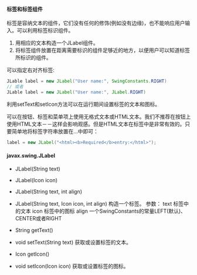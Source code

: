 #### 标签和标签组件
标签是容纳文本的组件，它们没有任何的修饰(例如没有边缘)，也不能响应用户输入。可以利用标签标识组件。
1. 用相应的文本构造一个JLabel组件。
2. 将标签组件放置在距离需要标识的组件足够近的地方，以便用户可以知道标签所标识的组件。

可以指定右对齐标签:
```java
JLable label = new JLabel("User name:", SwingConstants.RIGHT)
// 或者
JLable label = new JLabel("User name:", JLabel.RIGHT)
```
利用setText和setIcon方法可以在运行期间设置标签的文本和图标。

可以在按钮、标签和菜单项上使用无格式文本或HTML文本。我们不推荐在按钮上使用HTML文本－－这样会影响观感。但是HTML文本在标签中是非常有效的。只要简单地将标签字符串放置在<html>...</html>中即可：
```java
label = new JLabel("<html><b>Required</b>entry:</html>");
```

#### javax.swing.JLabel
* JLabel(String text)
* JLabel(Icon icon)
* JLabel(String text, int align)
* JLabel(String text, Icon icon, int align)
    构造一个标签。
    参数： text             标签中的文本
                  icon              标签中的图标
                  align             一个SwingConstants的常量LEFT(默认)、CENTER或者RIGHT

* String getText()
* void setText(String text)
    获取或设置标签的文本。
* Icon getIcon()
* void setIcon(Icon icon)
    获取或设置标签的图标。